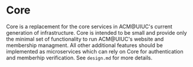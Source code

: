 # Core

Core is a replacement for the core services in ACM@UIUC's current generation of infrastructure. Core is intended to be small and provide only the minimal set of functionality to run ACM@UIUC's website and membership managment. All other additional features should be implemented as microservices which can rely on Core for authentication and memberhip verification. See `design.md` for more details.

